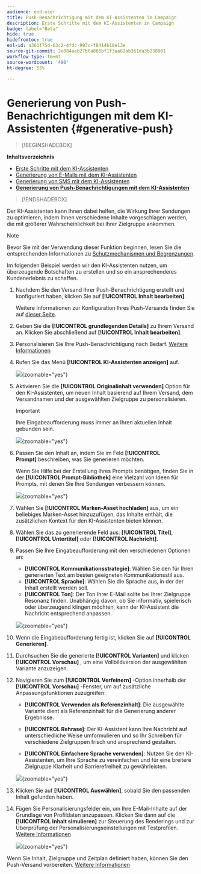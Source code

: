 ```yaml
---
audience: end-user
title: Push-Benachrichtigung mit dem KI-Assistenten in Campaign
description: Erste Schritte mit dem KI-Assistenten in Campaign
badge: label="Beta"
hide: true
hidefromtoc: true
exl-id: a361f75d-63c2-4fdc-993c-f8414b18e13e
source-git-commit: 2e084aeb27b6a866bf1f3aa82ab361da3b238901
workflow-type: tm+mt
source-wordcount: '490'
ht-degree: 55%

---
```


# Generierung von Push-Benachrichtigungen mit dem KI-Assistenten {#generative-push}

>[!BEGINSHADEBOX]

**Inhaltsverzeichnis**

* [Erste Schritte mit dem KI-Assistenten](generative-gs.md)
* [Generierung von E-Mails mit dem KI-Assistenten](generative-content.md)
* [Generierung von SMS mit dem KI-Assistenten](generative-sms.md)
* **[Generierung von Push-Benachrichtigungen mit dem KI-Assistenten](generative-push.md)**

>[!ENDSHADEBOX]

Der KI-Assistenten kann Ihnen dabei helfen, die Wirkung Ihrer Sendungen zu optimieren, indem Ihnen verschiedene Inhalte vorgeschlagen werden, die mit größerer Wahrscheinlichkeit bei Ihrer Zielgruppe ankommen.

>[!NOTE]
>
>Bevor Sie mit der Verwendung dieser Funktion beginnen, lesen Sie die entsprechenden Informationen zu [Schutzmechanismen und Begrenzungen](generative-gs.md#guardrails-and-limitations).

Im folgenden Beispiel werden wir den KI-Assistenten nutzen, um überzeugende Botschaften zu erstellen und so ein ansprechenderes Kundenerlebnis zu schaffen.

1. Nachdem Sie den Versand Ihrer Push-Benachrichtigung erstellt und konfiguriert haben, klicken Sie auf **[!UICONTROL Inhalt bearbeiten]**.

   Weitere Informationen zur Konfiguration Ihres Push-Versands finden Sie auf [dieser Seite](../push/create-push.md).

1. Geben Sie die **[!UICONTROL grundlegenden Details]** zu Ihrem Versand an. Klicken Sie abschließend auf **[!UICONTROL Inhalt bearbeiten]**.

1. Personalisieren Sie Ihre Push-Benachrichtigung nach Bedarf. [Weitere Informationen](../push/content-push.md)

1. Rufen Sie das Menü **[!UICONTROL KI-Assistenten anzeigen]** auf.

   ![](assets/push-genai-1.png){zoomable=&quot;yes&quot;}

1. Aktivieren Sie die **[!UICONTROL Originalinhalt verwenden]** Option für den KI-Assistenten, um neuen Inhalt basierend auf Ihrem Versand, dem Versandnamen und der ausgewählten Zielgruppe zu personalisieren.

   >[!IMPORTANT]
   >
   > Ihre Eingabeaufforderung muss immer an Ihren aktuellen Inhalt gebunden sein.

   ![](assets/push-genai-3.png){zoomable=&quot;yes&quot;}

1. Passen Sie den Inhalt an, indem Sie im Feld **[!UICONTROL Prompt]** beschreiben, was Sie generieren möchten.

   Wenn Sie Hilfe bei der Erstellung Ihres Prompts benötigen, finden Sie in der **[!UICONTROL Prompt-Bibliothek]** eine Vielzahl von Ideen für Prompts, mit denen Sie Ihre Sendungen verbessern können.

   ![](assets/push-genai-2.png){zoomable=&quot;yes&quot;}

1. Wählen Sie **[!UICONTROL Marken-Asset hochladen]** aus, um ein beliebiges Marken-Asset hinzuzufügen, das Inhalte enthält, die zusätzlichen Kontext für den KI-Assistenten bieten können.

1. Wählen Sie das zu generierende Feld aus: **[!UICONTROL Titel]**, **[!UICONTROL Untertitel]** oder **[!UICONTROL Nachricht]**.

1. Passen Sie Ihre Eingabeaufforderung mit den verschiedenen Optionen an:

   * **[!UICONTROL Kommunikationsstrategie]**: Wählen Sie den für Ihren generierten Text am besten geeigneten Kommunikationsstil aus.
   * **[!UICONTROL Sprache]**: Wählen Sie die Sprache aus, in der der Inhalt erstellt werden soll.
   * **[!UICONTROL Ton]**: Der Ton Ihrer E-Mail sollte bei Ihrer Zielgruppe Resonanz finden. Unabhängig davon, ob Sie informativ, spielerisch oder überzeugend klingen möchten, kann der KI-Assistent die Nachricht entsprechend anpassen.

   ![](assets/push-genai-4.png){zoomable=&quot;yes&quot;}

1. Wenn die Eingabeaufforderung fertig ist, klicken Sie auf **[!UICONTROL Generieren]**.

1. Durchsuchen Sie die generierte **[!UICONTROL Varianten]** und klicken **[!UICONTROL Vorschau]** , um eine Vollbildversion der ausgewählten Variante anzuzeigen.

1. Navigieren Sie zum **[!UICONTROL Verfeinern]** -Option innerhalb der **[!UICONTROL Vorschau]** -Fenster, um auf zusätzliche Anpassungsfunktionen zuzugreifen:

   * **[!UICONTROL Verwenden als Referenzinhalt]**: Die ausgewählte Variante dient als Referenzinhalt für die Generierung anderer Ergebnisse.

   * **[!UICONTROL Rehrase]**: Der KI-Assistent kann Ihre Nachricht auf unterschiedliche Weise umformulieren und so Ihr Schreiben für verschiedene Zielgruppen frisch und ansprechend gestalten.

   * **[!UICONTROL Einfachere Sprache verwenden]**: Nutzen Sie den KI-Assistenten, um Ihre Sprache zu vereinfachen und für eine breitere Zielgruppe Klarheit und Barrierefreiheit zu gewährleisten.

   ![](assets/push-genai-5.png){zoomable=&quot;yes&quot;}

1. Klicken Sie auf **[!UICONTROL Auswählen]**, sobald Sie den passenden Inhalt gefunden haben.

1. Fügen Sie Personalisierungsfelder ein, um Ihre E-Mail-Inhalte auf der Grundlage von Profildaten anzupassen. Klicken Sie dann auf die **[!UICONTROL Inhalt simulieren]** zur Steuerung des Renderings und zur Überprüfung der Personalisierungseinstellungen mit Testprofilen. [Weitere Informationen](../preview-test/preview-content.md)

   ![](assets/push-genai-6.png){zoomable=&quot;yes&quot;}

Wenn Sie Inhalt, Zielgruppe und Zeitplan definiert haben, können Sie den Push-Versand vorbereiten. [Weitere Informationen](../monitor/prepare-send.md)

